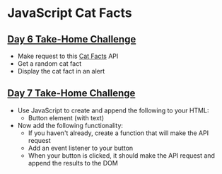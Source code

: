 # JavaScript Cat Facts
## <a href="https://geekwiseacademy.github.io/virtual-javascript/six.html">Day 6 Take-Home Challenge</a>
- Make request to this <a href="https://alexwohlbruck.github.io/cat-facts/docs/">Cat Facts</a> API
- Get a random cat fact
- Display the cat fact in an alert

## <a href="https://geekwiseacademy.github.io/virtual-javascript/seven.html">Day 7 Take-Home Challenge</a> 
- Use JavaScript to create and append the following to your HTML:
  - Button element (with text)
- Now add the following functionality:
  - If you haven't already, create a function that will make the API request
  - Add an event listener to your button
  - When your button is clicked, it should make the API request and append the results to the DOM
